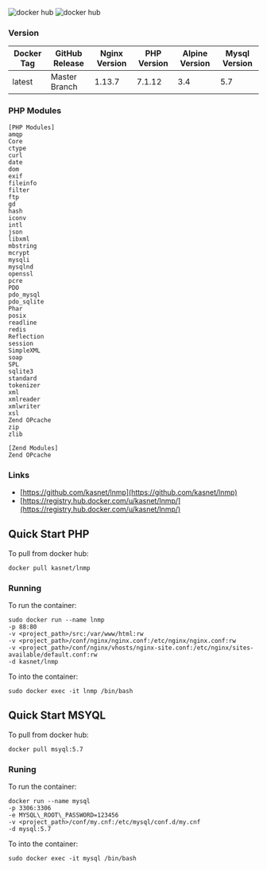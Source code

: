 ![docker hub](https://img.shields.io/docker/pulls/kasnet/lnmp.svg?style=flat-square)
![docker hub](https://img.shields.io/docker/stars/kasnet/lnmp.svg?style=flat-square)

### Version
| Docker Tag | GitHub Release | Nginx Version | PHP Version | Alpine Version | Mysql Version |
|-----|-------|-----|--------|--------|--------|
| latest | Master Branch |1.13.7 | 7.1.12 | 3.4 | 5.7 |

### PHP Modules
```
[PHP Modules]
amqp
Core
ctype
curl
date
dom
exif
fileinfo
filter
ftp
gd
hash
iconv
intl
json
libxml
mbstring
mcrypt
mysqli
mysqlnd
openssl
pcre
PDO
pdo_mysql
pdo_sqlite
Phar
posix
readline
redis
Reflection
session
SimpleXML
soap
SPL
sqlite3
standard
tokenizer
xml
xmlreader
xmlwriter
xsl
Zend OPcache
zip
zlib

[Zend Modules]
Zend OPcache
```

### Links
- [https://github.com/kasnet/lnmp](https://github.com/kasnet/lnmp)
- [https://registry.hub.docker.com/u/kasnet/lnmp/](https://registry.hub.docker.com/u/kasnet/lnmp/)

## Quick Start PHP
To pull from docker hub:
```
docker pull kasnet/lnmp
```
### Running
To run the container:
```
sudo docker run --name lnmp 
-p 88:80 
-v <project_path>/src:/var/www/html:rw 
-v <project_path>/conf/nginx/nginx.conf:/etc/nginx/nginx.conf:rw 
-v <project_path>/conf/nginx/vhosts/nginx-site.conf:/etc/nginx/sites-available/default.conf:rw
-d kasnet/lnmp
```
To into the container:
```
sudo docker exec -it lnmp /bin/bash
```

## Quick Start MSYQL
To pull from docker hub:
```
docker pull msyql:5.7
```

### Runing
To run the container:
```
docker run --name mysql 
-p 3306:3306 
-e MYSQL\_ROOT\_PASSWORD=123456 
-v <project_path>/conf/my.cnf:/etc/mysql/conf.d/my.cnf 
-d mysql:5.7
```
To into the container:
```
sudo docker exec -it mysql /bin/bash
```
